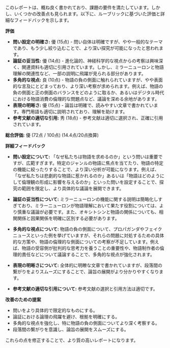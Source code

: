 このレポートは、概ね良く書かれており、課題の要件を満たしています。しかし、いくつかの改善点も見られます。以下に、ルーブリックに基づいた評価と詳細なフィードバックを示します。

**評価**

* **問い設定の明確さ:** 優 (15点) - 問い自体は明確ですが、やや一般的なテーマであり、もう少し絞り込むことで、より深い探究が可能になったと思われます。
* **論証の妥当性:** 優 (14点) - 進化論的、神経科学的な視点からの考察は興味深く、関連資料も適切に引用されています。しかし、ミラーニューロンと物語理解の関連性など、一部の説明に飛躍が見られる部分があります。
* **多角的な視点:** 良 (10点) - 物語の負の側面に触れられていますが、やや表面的な言及にとどまっており、より深い考察が求められます。例えば、物語の負の側面と正の側面のバランスをどのように取るか、あるいはデジタル時代における物語消費の倫理的な問題点など、議論を深める余地があります。
* **表現の明晰さ:** 優 (15点) - 論旨は明確で、読みやすい文章で書かれています。専門用語も適切に説明されており、理解を助けます。
* **参考文献の適切な引用:** 秀 (18点) - 参考文献は適切に選択され、正確に引用されています。

**総合評価:** 優 (72点 / 100点)  (14.4点/20点換算)

**詳細フィードバック**

* **問い設定について:** 「なぜ私たちは物語を求めるのか」という問いは重要ですが、広範すぎます。特定のジャンルの物語に焦点を当てたり、物語の特定の機能に絞ったりすることで、より深い分析が可能になります。例えば、「なぜ私たちは悲劇的な物語に惹かれるのか」あるいは「物語はどのようにして倫理観の形成に影響を与えるのか」といった問いを設定することで、探究の範囲を限定し、より具体的な議論を展開できます。

* **論証の妥当性について:** ミラーニューロンの機能に関する説明は簡略化しすぎており、ミラーニューロンが物語理解において果たす役割については、より慎重な議論が必要です。また、オキシトシンと物語の関係についても、相関関係と因果関係を明確に区別する必要があります。

* **多角的な視点について:** 物語の負の側面について、プロパガンダやフェイクニュースといった例を挙げていますが、それらの問題に対処するための具体的な方策や、物語の倫理的な側面についての考察が不足しています。例えば、物語の受容側が批判的な思考力を養うことの重要性や、物語制作者の倫理的責任などについて議論することで、多角的な視点が強化されます。

* **表現の明晰さについて:** 全体的に明瞭な文章で書かれていますが、段落間の繋がりをよりスムーズにすることで、論旨の展開がより分かりやすくなります。

* **参考文献の適切な引用について:** 参考文献の選択と引用方法は適切です。


**改善のための提案**

* 問いをより具体的で限定的なものにする。
* 論証における論理の飛躍を避け、根拠を明確にする。
* 多角的な視点を強化し、特に物語の負の側面についてより深く考察する。
* 段落間の繋がりを意識し、論旨の展開をスムーズにする。


これらの点を修正することで、より質の高いレポートになります。